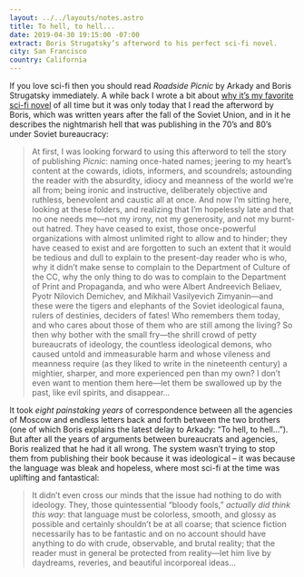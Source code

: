 ```yaml
---
layout: ../../layouts/notes.astro
title: To hell, to hell...
date: 2019-04-30 19:15:00 -07:00
extract: Boris Strugatsky’s afterword to his perfect sci-fi novel.
city: San Francisco
country: California
---
```


If you love sci-fi then you should read _Roadside Picnic_ by Arkady and Boris Strugatsky immediately. A while back I wrote a bit about [why it’s my favorite sci-fi novel](https://robinrendle.com/notes/roadside-picnic) of all time but it was only today that I read the afterword by Boris, which was written years after the fall of the Soviet Union, and in it he describes the nightmarish hell that was publishing in the 70’s and 80’s under Soviet bureaucracy:

> At first, I was looking forward to using this afterword to tell the story of publishing _Picnic_: naming once-hated names; jeering to my heart’s content at the cowards, idiots, informers, and scoundrels; astounding the reader with the absurdity, idiocy and meanness of the world we’re all from; being ironic and instructive, deliberately objective and ruthless, benevolent and caustic all at once. And now I’m sitting here, looking at these folders, and realizing that I’m hopelessly late and that no one needs me—not my irony, not my generosity, and not my burnt-out hatred. They have ceased to exist, those once-powerful organizations with almost unlimited right to allow and to hinder; they have ceased to exist and are forgotten to such an extent that it would be tedious and dull to explain to the present-day reader who is who, why it didn’t make sense to complain to the Department of Culture of the CC, why the only thing to do was to complain to the Department of Print and Propaganda, and who were Albert Andreevich Beliaev, Pyotr Nilovich Demichev, and Mikhail Vasilyevich Zimyanin—and these were the tigers and elephants of the Soviet ideological fauna, rulers of destinies, deciders of fates! Who remembers them today, and who cares about those of them who are still among the living? So then why bother with the small fry—the shrill crowd of petty bureaucrats of ideology, the countless ideological demons, who caused untold and immeasurable harm and whose vileness and meanness require (as they liked to write in the nineteenth century) a mightier, sharper, and more experienced pen than my own? I don’t even want to mention them here—let them be swallowed up by the past, like evil spirits, and disappear...

It took _eight painstaking years_ of correspondence between all the agencies of Moscow and endless letters back and forth between the two brothers (one of which Boris explains the latest delay to Arkady: “To hell, to hell...”). But after all the years of arguments between bureaucrats and agencies, Boris realized that he had it all wrong. The system wasn’t trying to stop them from publishing their book because it was ideological – it was because the language was bleak and hopeless, where most sci-fi at the time was uplifting and fantastical:

> It didn’t even cross our minds that the issue had nothing to do with ideology. They, those quintessential “bloody fools,” _actually did think this way_: that language must be colorless, smooth, and glossy as possible and certainly shouldn’t be at all coarse; that science fiction necessarily has to be fantastic and on no account should have anything to do with crude, observable, and brutal reality; that the reader must in general be protected from reality—let him live by daydreams, reveries, and beautiful incorporeal ideas...
